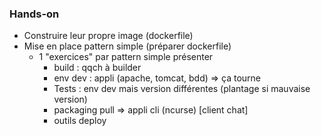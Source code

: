 ### Hands-on

- Construire leur propre image (dockerfile)
- Mise en place pattern simple (préparer dockerfile)
    - 1 "exercices" par pattern simple présenter
        - build : qqch à builder
        - env dev : appli (apache, tomcat, bdd) => ça tourne
        - Tests : env dev mais version différentes (plantage si
          mauvaise version)
        - packaging pull => appli cli (ncurse) [client chat]
        - outils deploy
